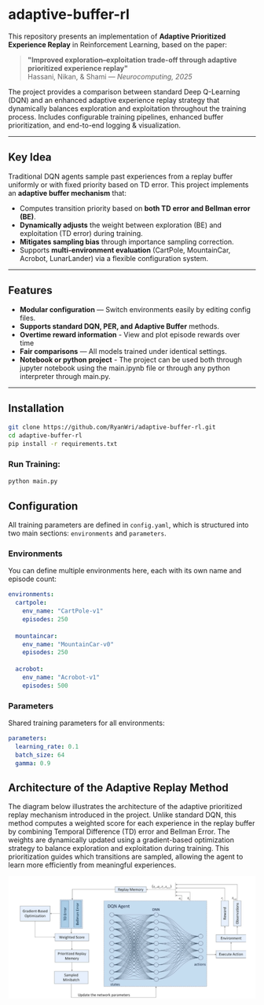 # adaptive-buffer-rl
 This repository presents an implementation of **Adaptive Prioritized Experience Replay** in Reinforcement Learning, based on the paper:

> **"Improved exploration–exploitation trade-off through adaptive prioritized experience replay"**  
> Hassani, Nikan, & Shami — *Neurocomputing, 2025*

The project provides a comparison between standard Deep Q-Learning (DQN) and an enhanced adaptive experience replay strategy that dynamically balances exploration and exploitation throughout the training process.
Includes configurable training pipelines, enhanced buffer prioritization, and end-to-end logging &amp; visualization.

---

## Key Idea

Traditional DQN agents sample past experiences from a replay buffer uniformly or with fixed priority based on TD error. This project implements an **adaptive buffer mechanism** that:

- Computes transition priority based on **both TD error and Bellman error (BE)**.
- **Dynamically adjusts** the weight between exploration (BE) and exploitation (TD error) during training.
- **Mitigates sampling bias** through importance sampling correction.
- Supports **multi-environment evaluation** (CartPole, MountainCar, Acrobot, LunarLander) via a flexible configuration system.

---

## Features

- **Modular configuration** — Switch environments easily by editing config files.
- **Supports standard DQN, PER, and Adaptive Buffer** methods.
- **Overtime reward information** - View and plot episode rewards over time
- **Fair comparisons** — All models trained under identical settings.
- **Notebook or python project** - The project can be used both through jupyter notebook using the main.ipynb file or through any python interpreter through main.py.

---

## Installation

```bash
git clone https://github.com/RyanWri/adaptive-buffer-rl.git
cd adaptive-buffer-rl
pip install -r requirements.txt
```

### Run Training:

```bash
python main.py
```

## Configuration

All training parameters are defined in `config.yaml`, which is structured into two main sections: `environments` and `parameters`.

### Environments

You can define multiple environments here, each with its own name and episode count:

```yaml
environments:
  cartpole:
    env_name: "CartPole-v1"
    episodes: 250

  mountaincar:
    env_name: "MountainCar-v0"
    episodes: 250

  acrobot:
    env_name: "Acrobot-v1"
    episodes: 500
```

### Parameters
Shared training parameters for all environments:

```yaml
parameters:
  learning_rate: 0.1
  batch_size: 64
  gamma: 0.9
```

## Architecture of the Adaptive Replay Method
The diagram below illustrates the architecture of the adaptive prioritized replay mechanism introduced in the project. Unlike standard DQN, this method computes a weighted score for each experience in the replay buffer by combining Temporal Difference (TD) error and Bellman Error. The weights are dynamically updated using a gradient-based optimization strategy to balance exploration and exploitation during training. This prioritization guides which transitions are sampled, allowing the agent to learn more efficiently from meaningful experiences.

![An image displaying the architecture of the adaptive replay method used in this project](images/APER_Architecture.png)
